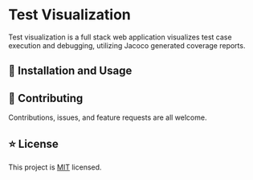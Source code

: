 # Test Visualization

Test visualization is a full stack web application visualizes test case execution and debugging, utilizing Jacoco generated coverage reports.

## 🚀 Installation and Usage

## 🤝 Contributing

Contributions, issues, and feature requests are all welcome.

## ⭐ License
This project is [MIT](https://github.com/mvmcgrath/Test-Visualization/blob/main/LICENSE) licensed.